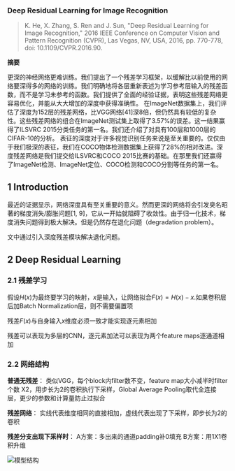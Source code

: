 ### Deep Residual Learning for Image Recognition

> K. He, X. Zhang, S. Ren and J. Sun, "Deep Residual Learning for Image Recognition," 2016 IEEE Conference on Computer Vision and Pattern Recognition (CVPR), Las Vegas, NV, USA, 2016, pp. 770-778, doi: 10.1109/CVPR.2016.90.

**摘要**

更深的神经网络更难训练。我们提出了一个残差学习框架，以缓解比以前使用的网络要深得多的网络的训练。我们明确地将各层重新表述为学习参考层输入的残差函数，而不是学习未参考的函数。我们提供了全面的经验证据，表明这些残差网络更容易优化，并能从大大增加的深度中获得准确性。
在ImageNet数据集上，我们评估了深度为152层的残差网络，比VGG网络[41]深8倍，但仍然具有较低的复杂性。这些残差网络的组合在ImageNet测试集上取得了3.57%的误差。这一结果赢得了ILSVRC 2015分类任务的第一名。我们还介绍了对具有100层和1000层的CIFAR-10的分析。
表征的深度对于许多视觉识别任务来说是至关重要的。仅仅由于我们极深的表征，我们在COCO物体检测数据集上获得了28%的相对改进。深度残差网络是我们提交给ILSVRC和COCO 2015比赛的基础。在那里我们还赢得了ImageNet检测、ImageNet定位、COCO检测和COCO分割等任务的第一名。


## 1 Introduction

最近的证据显示，网络深度具有至关重要的意义。然而更深的网络将会引发臭名昭著的梯度消失/膨胀问题[1, 9]，它从一开始就阻碍了收敛性。由于归一化技术，梯度消失问题得到极大解决。但是仍然存在退化问题（degradation problem）。

文中通过引入深度残差模块解决退化问题。

## 2 Deep Residual Learning

### 2.1 残差学习

假设$H(x)$为最终要学习的映射，$x$是输入，让网络拟合$F(x)=H(x)-x$.如果卷积层后加Batch Normalization层，则不需要偏置项

残差$F(x)$与自身输入$x$维度必须一致才能实现逐元素相加

残差可以表现为多层的CNN，逐元素加法可以表现为两个feature maps逐通道相加

### 2.2 网络结构

**普通无残差**： 类似VGG，每个block内filter数不变，feature map大小减半时filter个数 X2，用步长为2的卷积执行下采样，Global Average Pooling取代全连接层，更少的参数和计算量防止过拟合

**残差网络**： 实线代表维度相同的直接相加，虚线代表出现了下采样，即步长为2的卷积

**残差分支出现下采样时**：
A方案：多出来的通道padding补0填充
B方案：用1X1卷积升维

![模型结构](https://pic1.zhimg.com/80/v2-563fa7324a16af7dd18c8db9a443a810_720w.webp)

